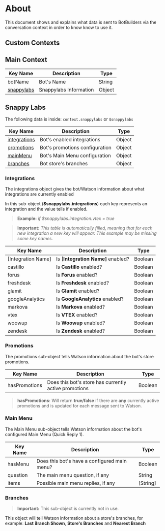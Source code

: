 # About
This document shows and explains what data is sent to BotBuilders via the conversation context in order to know know to use it.

## Custom Contexts

## Main Context
| Key Name | Description | Type |
| ------------- | ------------- | ----- |
| botName | Bot's Name | String |
| [snappylabs](#snappy-labs) | Snappylabs Information | Object |

## Snappy Labs
The following data is inside: `context.snappylabs` or `$snappylabs`

| Key Name | Description | Type |
| ------------- | ------------- | ----- |
| [integrations](#integrations) | Bot's enabled integrations | Object |
| [promotions](#promotions) | Bot's promotions configuration | Object |
| [mainMenu](#main-menu) | Bot's Main Menu configuration | Object |
| [branches](#branches) | Bot store's branches | Object |



### Integrations
The integrations object gives the bot/Watson information about what integrations are currently enabled

In this sub-object (**$snappylabs.integrations**) each key represents an integration and the value tells if enabled.

> **Example:** *if $snappylabs.integration.vtex = true* 

> **Important:** *This table is automatically filled, meaning that for each new integration a new key will appear. This example may be missing some key names.*

| Key Name | Description | Type |
| ------------- | ------------- | ----- |
| [Integration Name] | Is **[Integration Name]** enabled? | Boolean |
| castillo | Is **Castillo** enabled? | Boolean |
| forus | Is **Forus** enabled? | Boolean |
| freshdesk | Is **Freshdesk** enabled? | Boolean |
| glamit | Is **Glamit** enabled? | Boolean |
| googleAnalytics | Is **GoogleAnalytics** enabled? | Boolean |
| markova | Is **Markova** enabled? | Boolean |
| vtex | Is **VTEX** enabled? | Boolean |
| woowup | Is **Woowup** enabled? | Boolean |
| zendesk | Is **Zendesk** enabled? | Boolean |

### Promotions
The promotions sub-object tells Watson information about the bot's store promotions.

| Key Name | Description | Type |
| ------------- | ------------- | ----- |
| hasPromotions | Does this bot's store has currently active promotions | Boolean |

> **hasPromotions:** Will return **true/false** if there are **any** currently active promotions and is updated for each message sent to Watson.

### Main Menu
The Main Menu sub-object tells Watson information about the bot's configured Main Menu (Quick Reply 1).

| Key Name | Description | Type |
| ------------- | ------------- | ----- |
| hasMenu | Does this bot's have a configured main menu? | Boolean |
| question | The main menu question, if any | String |
| items | Possible main menu replies, if any | [String] |

### Branches
> **Important:** This sub-object is currently not in use.

This object will tell Watson information about a store's branches, for example:
**Last Branch Shown**, **Store's Branches** and **Nearest Branch**
